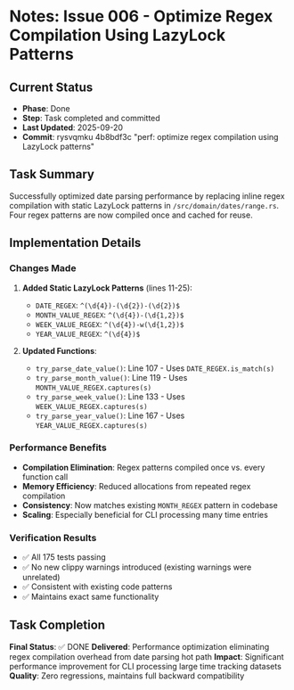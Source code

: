 # Notes: Issue 006 - Optimize Regex Compilation Using LazyLock Patterns

## Current Status
- **Phase**: Done
- **Step**: Task completed and committed
- **Last Updated**: 2025-09-20
- **Commit**: rysvqmku 4b8bdf3c "perf: optimize regex compilation using LazyLock patterns"

## Task Summary
Successfully optimized date parsing performance by replacing inline regex compilation with static LazyLock patterns in `/src/domain/dates/range.rs`. Four regex patterns are now compiled once and cached for reuse.

## Implementation Details

### Changes Made
1. **Added Static LazyLock Patterns** (lines 11-25):
   - `DATE_REGEX`: `^(\d{4})-(\d{2})-(\d{2})$`
   - `MONTH_VALUE_REGEX`: `^(\d{4})-(\d{1,2})$`
   - `WEEK_VALUE_REGEX`: `^(\d{4})-w(\d{1,2})$`
   - `YEAR_VALUE_REGEX`: `^(\d{4})$`

2. **Updated Functions**:
   - `try_parse_date_value()`: Line 107 - Uses `DATE_REGEX.is_match(s)`
   - `try_parse_month_value()`: Line 119 - Uses `MONTH_VALUE_REGEX.captures(s)`
   - `try_parse_week_value()`: Line 133 - Uses `WEEK_VALUE_REGEX.captures(s)`
   - `try_parse_year_value()`: Line 167 - Uses `YEAR_VALUE_REGEX.captures(s)`

### Performance Benefits
- **Compilation Elimination**: Regex patterns compiled once vs. every function call
- **Memory Efficiency**: Reduced allocations from repeated regex compilation
- **Consistency**: Now matches existing `MONTH_REGEX` pattern in codebase
- **Scaling**: Especially beneficial for CLI processing many time entries

### Verification Results
- ✅ All 175 tests passing
- ✅ No new clippy warnings introduced (existing warnings were unrelated)
- ✅ Consistent with existing code patterns
- ✅ Maintains exact same functionality

## Task Completion

**Final Status**: ✅ DONE
**Delivered**: Performance optimization eliminating regex compilation overhead from date parsing hot path
**Impact**: Significant performance improvement for CLI processing large time tracking datasets
**Quality**: Zero regressions, maintains full backward compatibility